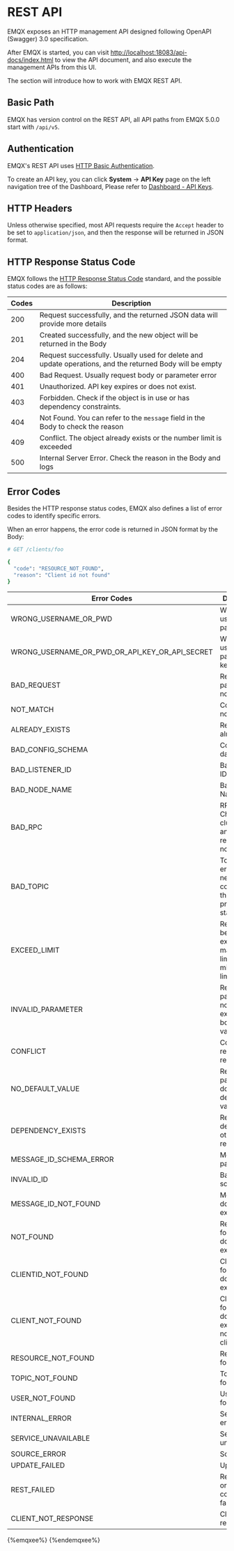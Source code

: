 # REST API

EMQX exposes an HTTP management API designed following OpenAPI (Swagger) 3.0 specification.

After EMQX is started, you can visit [http://localhost:18083/api-docs/index.html](http://localhost:18083/api-docs/index.html)
to view the API document, and also execute the management APIs from this UI.

The section will introduce how to work with EMQX REST API.

## Basic Path

EMQX has version control on the REST API, all API paths from EMQX 5.0.0 start with `/api/v5`.

## Authentication

EMQX's REST API uses [HTTP Basic Authentication](https://developer.mozilla.org/en-US/docs/Web/HTTP/Authentication#the_general_http_authentication_framework).

To create an API key, you can click **System** -> **API Key** page on the left navigation tree of the Dashboard, Please refer to [Dashboard - API Keys](../dashboard/system.md#api-keys).

## HTTP Headers

Unless otherwise specified, most API requests require the `Accept` header to be set to `application/json`, and then the response will be returned in JSON format.

## HTTP Response Status Code

EMQX follows the [HTTP Response Status Code](https://developer.mozilla.org/en-US/docs/Web/HTTP/Status) standard, and the possible status codes are as follows:

| Codes | Description                                                  |
| ----- | ------------------------------------------------------------ |
| 200   | Request successfully, and the returned JSON data will provide more details |
| 201   | Created successfully, and the new object will be returned in the Body |
| 204   | Request successfully. Usually used for delete and update operations, and the returned Body will be empty |
| 400   | Bad Request. Usually request body or parameter error         |
| 401   | Unauthorized. API key expires or does not exist.             |
| 403   | Forbidden. Check if the object is in use or has dependency constraints. |
| 404   | Not Found. You can refer to the `message` field in the Body to check the reason |
| 409   | Conflict. The object already exists or the number limit is exceeded |
| 500   | Internal Server Error. Check the reason in the Body and logs |

## Error Codes

Besides the HTTP response status codes, EMQX also defines a list of error codes to identify specific errors.

When an error happens, the error code is returned in JSON format by the Body:

```bash
# GET /clients/foo

{
  "code": "RESOURCE_NOT_FOUND",
  "reason": "Client id not found"
}
```

| Error Codes                                    | Description                                                  |
| ---------------------------------------------- | ------------------------------------------------------------ |
| WRONG_USERNAME_OR_PWD                          | Wrong username or password <img width=200/>                  |
| WRONG_USERNAME_OR_PWD_OR_API_KEY_OR_API_SECRET | Wrong username & password or key & secret                    |
| BAD_REQUEST                                    | Request parameters not legal                                 |
| NOT_MATCH                                      | Conditions not matched                                       |
| ALREADY_EXISTS                                 | Resources already exist                                      |
| BAD_CONFIG_SCHEMA                              | Configuration data not legal                                 |
| BAD_LISTENER_ID                                | Bad listener ID                                              |
| BAD_NODE_NAME                                  | Bad Node Name                                                |
| BAD_RPC                                        | RPC Failed. Check the cluster status and the requested node status |
| BAD_TOPIC                                      | Topic syntax error, topic needs to comply with the MQTT protocol standard |
| EXCEED_LIMIT                                   | Resources to be created exceed the maximum limit or minimum limit |
| INVALID_PARAMETER                              | Request parameters not legal and exceed the boundary value   |
| CONFLICT                                       | Conflicting request resources                                |
| NO_DEFAULT_VALUE                               | Request parameters do not use default values                 |
| DEPENDENCY_EXISTS                              | Resource depends on other resources                          |
| MESSAGE_ID_SCHEMA_ERROR                        | Message ID parsing error                                     |
| INVALID_ID                                     | Bad ID schema                                                |
| MESSAGE_ID_NOT_FOUND                           | Message ID does not exist                                    |
| NOT_FOUND                                      | Resource not found or does not exist                         |
| CLIENTID_NOT_FOUND                             | Client ID not found or does not exist                        |
| CLIENT_NOT_FOUND                               | Client not found or does not exist(usually not an MQTT client) |
| RESOURCE_NOT_FOUND                             | Resource not found                                           |
| TOPIC_NOT_FOUND                                | Topic not found                                              |
| USER_NOT_FOUND                                 | User not found                                               |
| INTERNAL_ERROR                                 | Server inter error                                           |
| SERVICE_UNAVAILABLE                            | Service unavailable                                          |
| SOURCE_ERROR                                   | Source error                                                 |
| UPDATE_FAILED                                  | Update fails                                                 |
| REST_FAILED                                    | Reset source or configuration fails                          |
| CLIENT_NOT_RESPONSE                            | Client not responding                                        |

{%emqxee%}
<ClientOnly>
  <OpenApi path="swagger.json" />
</ClientOnly>
{%endemqxee%}